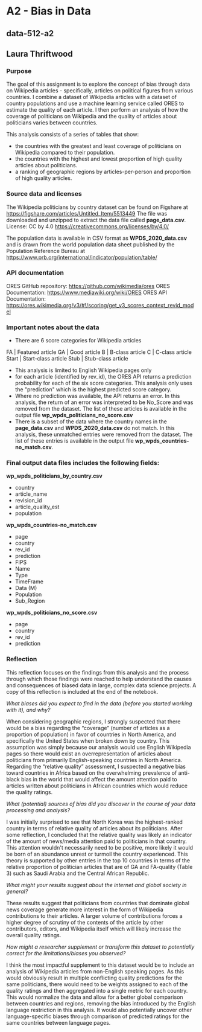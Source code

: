 # A2 - Bias in Data
## data-512-a2
## Laura Thriftwood

### Purpose

The goal of this assignment is to explore the concept of bias through data on Wikipedia articles - specifically, articles on political figures from various countries. I combine a dataset of Wikipedia articles with a dataset of country populations and use a machine learning service called ORES to estimate the quality of each article.
I then perform an analysis of how the coverage of politicians on Wikipedia and the quality of articles about politicians varies between countries. 

This analysis consists of a series of tables that show:
- the countries with the greatest and least coverage of politicians on Wikipedia compared to their population.
- the countries with the highest and lowest proportion of high quality articles about politicians.
- a ranking of geographic regions by articles-per-person and proportion of high quality articles.

### Source data and licenses

The Wikipedia politicians by country dataset can be found on Figshare at https://figshare.com/articles/Untitled_Item/5513449
The file was downloaded and unzipped to extract the data file called __page_data.csv__. 
License: CC by 4.0 https://creativecommons.org/licenses/by/4.0/

The population data is available in CSV format as __WPDS_2020_data.csv__ and is drawn from the world population data sheet published by the Population Reference Bureau at https://www.prb.org/international/indicator/population/table/

### API documentation

ORES GitHub repository: https://github.com/wikimedia/ores
ORES Documentation: https://www.mediawiki.org/wiki/ORES
ORES API Documentation: https://ores.wikimedia.org/v3/#!/scoring/get_v3_scores_context_revid_model

### Important notes about the data

- There are 6 score categories for Wikipedia articles

FA    | Featured article
GA    | Good article
B     | B-class article
C     | C-class article
Start | Start-class article
Stub  | Stub-class article

- This analysis is limited to English Wikipedia pages only
- for each article (identified by rev_id), the ORES API returns a prediction probability for each of the six score categories. This analysis only uses the "prediction" which is the highest predicted score category.
-  Where no prediction was available, the API returns an error. In this analysis, the return of an error was interpreted to be No_Score and was removed from the dataset. The list of these articles is available in the output file __wp_wpds_politicians_no_score.csv__
-  There is a subset of the data where the country names in the __page_data.csv__ and __WPDS_2020_data.csv__ do not match. In this analysis, these unmatched entries were removed from the dataset. The list of these entries is available in the output file __wp_wpds_countries-no_match.csv__. 

### Final output data files includes the following fields:

__wp_wpds_politicians_by_country.csv__
- country
- article_name
- revision_id
- article_quality_est
- population

__wp_wpds_countries-no_match.csv__
- page
- country
- rev_id
- prediction
- FIPS
- Name
- Type
- TimeFrame
- Data (M)
- Population
- Sub_Region

__wp_wpds_politicians_no_score.csv__
- page
- country
- rev_id
- prediction

### Reflection 
This reflection focuses on the findings from this analysis and the process through which those findings were reached to help understand the causes and consequences of biased data in large, complex data science projects. A copy of this reflection is included at the end of the notebook. 

_What biases did you expect to find in the data (before you started working with it), and why?_

When considering geographic regions, I strongly suspected that there would be a bias regarding the “coverage” (number of articles as a proportion of population) in favor of countries in North America, and specifically the United States when broken down by country. This assumption was simply because our analysis would use English Wikipedia pages so there would exist an overrepresentation of articles about politicians from primarily English-speaking countries in North America. Regarding the “relative quality” assessment, I suspected a negative bias toward countries in Africa based on the overwhelming prevalence of anti-black bias in the world that would affect the amount attention paid to articles written about politicians in African countries which would reduce the quality ratings.

_What (potential) sources of bias did you discover in the course of your data processing and analysis?_

I was initially surprised to see that North Korea was the highest-ranked country in terms of relative quality of articles about its politicians. After some reflection, I concluded that the relative quality was likely an indicator of the amount of news/media attention paid to politicians in that country. This attention wouldn't necessarily need to be positive, more likely it would be born of an abundance unrest or turmoil the country experienced. This theory is supported by other entries in the top 10 countries in terms of the relative proportion of politician articles that are of GA and FA-quality (Table 3) such as Saudi Arabia and the Central African Republic.

_What might your results suggest about the internet and global society in general?_

These results suggest that politicians from countries that dominate global news coverage generate more interest in the form of Wikipedia contributions to their articles. A larger volume of contributions forces a higher degree of scrutiny of the contents of the article by other contributors, editors, and Wikipedia itself which will likely increase the overall quality ratings.

_How might a researcher supplement or transform this dataset to potentially correct for the limitations/biases you observed?_

I think the most impactful supplement to this dataset would be to include an analysis of Wikipedia articles from non-English speaking pages. As this would obviously result in multiple conflicting quality predictions for the same politicians, there would need to be weights assigned to each of the quality ratings and then aggregated into a single metric for each country. This would normalize the data and allow for a better global comparison between countries and regions, removing the bias introduced by the English language restriction in this analysis. It would also potentially uncover other language-specific biases through comparison of predicted ratings for the same countries between language pages.
